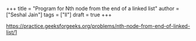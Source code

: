 +++
title = "Program for Nth node from the end of a linked list"
author = ["Seshal Jain"]
tags = ["ll"]
draft = true
+++

<https://practice.geeksforgeeks.org/problems/nth-node-from-end-of-linked-list/1>
